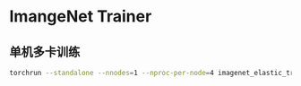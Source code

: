 # ImangeNet Trainer


## 单机多卡训练

```bash
torchrun --standalone --nnodes=1 --nproc-per-node=4 imagenet_elastic_trainer.py imagenet --epochs=30 --resume --checkpoints-path=./checkpoints
```